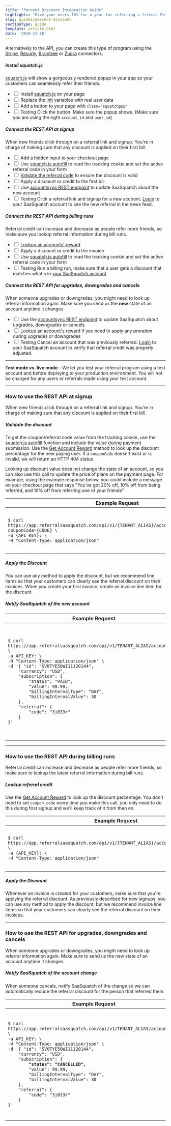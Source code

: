 ```yaml
---
title: "Percent Discount Integration Guide"
highlights: "Give your users 10% for a year for referring a friend. Follow this guide to setup a 'Give 10%, Get 10% Referral Program' using the SaaSquatch REST API and Squatch.js"
slug: guides/percent-discount
sectionType: guide
template: article.html
date: '2019-11-18'
---
```

<div class="well pull-right span3">
    Alternatively to the API, you can create this type of program using the <a href="/developer/stripe">Stripe</a>, <a href="/developer/recurly">Recurly</a>, <a href="/developer/braintree">Braintree</a> or <a href="/developer/zuora">Zuora</a> connectors.
</div>

<div class="install-guide-checklist">
    
<h5 data-toggle="collapse" data-target=".install-step1">Install squatch.js</h5>
<div class="install-step1 collapse in">
    <p><a href="/app-integration">squatch.js</a> will show a gorgeously rendered popup in your app so your customers can seamlessly refer their friends.</p>
    <ul class="unstyled">
        <li><label class="checkbox"><input type="checkbox"> Install <a href="/app-integration">squatch.js</a> on your page</label></li>
        <li><label class="checkbox"><input type="checkbox"> Replace the <a href="/squatchjs#init">init</a> variables with real user data</label></li>
        <li><label class="checkbox"><input type="checkbox"> Add a button to your page with <code>class="squatchpop"</code></label></li>
        <li><label class="checkbox"><input type="checkbox"> <span class="label">Testing</span> Click the button. Make sure the popup shows. (Make sure you are using the right <code>account_id</code> and <code>user_id</code>)</label></li>
    </ul>
</div>

<h5 data-toggle="collapse" data-target=".install-step2">Connect the REST API at signup</h5>
<div class="install-step2 collapse">
    <p>When new friends click through on a referral link and signup. You're in charge of making sure that any discount is applied on their first bill.</p>
    <ul class="unstyled">
        <li><label class="checkbox"><input type="checkbox"> Add a hidden input to your checkout page</label></li>
        <li><label class="checkbox"><input type="checkbox"> Use <a href="/squatchjs#autofill">squatch.js autofill</a> to read the tracking cookie and set the active referral code in your form</label></li>
        <li><label class="checkbox"><input type="checkbox"> <a href="/api/methods#get_coupon">Validate the referral code</a> to ensure the discount is valid</label></li>
        <li><label class="checkbox"><input type="checkbox"> Apply a discount or credit to the first bill</label></li>
        <li><label class="checkbox"><input type="checkbox"> Use <a href="/api/methods#account_sync">accountsync REST endpoint</a> to update SaaSquatch about the new account</label></li>
        <li><label class="checkbox"><input type="checkbox"> <span class="label">Testing</span> Click a referral link and signup for a new account. <a href="https://app.referralsaasquatch.com/">Login</a> to your SaaSquatch account
            to see the new referral in the news feed.
        </label></li>
    </ul>
</div>

<h5 data-toggle="collapse" data-target=".install-step3">Connect the REST API during billing runs</h5>
<div class="install-step3 collapse">
    <p>Referral credit can increase and decrease as people refer more friends, so make sure you lookup referral information during bill runs.</p>
    <ul class="unstyled">
        <li><label class="checkbox"><input type="checkbox"> <a href="/api/methods#get_account_reward">Lookup an accounts' reward</a></label></li>
        <li><label class="checkbox"><input type="checkbox"> Apply a discount or credit to the invoice</label></li>
        <li><label class="checkbox"><input type="checkbox"> Use <a href="/squatchjs#autofill">squatch.js autofill</a> to read the tracking cookie and set the active referral code in your form</label></li>
        <li><label class="checkbox"><input type="checkbox"> <span class="label">Testing</span> Run a billing run, 
            make sure that a user gets a discount that matches what's in <a href="https://app.referralsaasquatch.com/">your SaaSquatch account</a>
        </label></li>
    </ul>
</div>


<h5 data-toggle="collapse" data-target=".install-step4">Connect the REST API for upgrades, downgrades and cancels</h5>
<div class="install-step4 collapse">
    <p>When someone upgrades or downgrades, you might need to look up referral information again. Make sure you send us the <b>new</b> state of an account anytime it changes.</p>
    <ul class="unstyled">
        <li><label class="checkbox"><input type="checkbox"> Use the <a href="/api/methods#account_sync">accountsync REST endpoint</a> to update SaaSquatch about upgrades, downgrades or cancels</label></li>
        <li><label class="checkbox"><input type="checkbox"> <a href="/api/methods#get_account_reward">Lookup an account's reward</a> if you need to apply any proration during upgrades or downgrades</label></li>
        <li><label class="checkbox"><input type="checkbox"> <span class="label">Testing</span> Cancel an account that was previously referred. <a href="https://app.referralsaasquatch.com/">Login</a> to 
            your SaaSquatch account to verify that referral credit was properly adjusted.
        </label></li>
    </ul>
</div>

</div>



<hr/>
<div>
    <b>Test mode vs. live mode</b> - We let you test your referral program using a test account and before deploying to your production environment. You will not be charged for any users or referrals 
    made using your test account.
</div>

<hr/>
<h3>How to use the REST API at signup</h3>

<p>When new friends click through on a referral link and signup. You're in charge of making sure that any discount is applied on their first bill.</p>

<h5>Validate the discount</h5>
<p>To get the coupon/referral code value from the tracking cookie, use the <a href="/squatchjs#autofill">squatch.js autofill</a> function and include the value during payment submission. Use the <a href="/api/methods#get_account_reward">Get Account Reward</a> method to look up the discount percentage for the new paying user. If a <code>couponCode</code> doesn't exist or is invalid, we will return an HTTP 404 status.</p>

<p>Looking up discount value does not change the state of an account, so you can also use this call to update the price of plans on the payment page. For example, 
  using the example response below, you could include a message on your checkout page that says "You’ve got 20% off, 10% off from being referred, and 10% off from referring one of your friends"</p>

<table class="table">
    <thead>
        <tr>
            <th style="width: 50%;">Example Request</th>
            <th>Example Response</th>                
        </tr>
    </thead>
    <tbody>
        <tr>
            <td><pre><code>$ curl https://app.referralsaasquatch.com/api/v1/{TENANT_ALIAS}/account/{ACCOUNTID}/reward?couponCode={CODE} \
-u {API_KEY}: \
-H "Content-Type: application/json"</code></pre></td>
            <td><pre><code>{
    "accountId":"SV0TYE5OWI11120144",
    "discountPercentage":20,
    "referrerDiscountPercent":10,
    "referredDiscountPercent":10
}</code></pre></td>
        </tr>
    </tbody>
</table>


<h5>Apply the Discount</h5>

<p>You can use any method to apply the discount, but we recommend line items so that your customers can clearly see the referral discount on their 
invoices. When you create your first invoice, create an invoice line item for the discount.</p>

<h5>Notify SaaSquatch of the new account</h5>

<table class="table">
    <thead>
        <tr>
            <th style="width: 50%;">Example Request</th>
            <th>Example Response</th>                
        </tr>
    </thead>
    <tbody>
        <tr>
            <td><pre><code>$ curl https://app.referralsaasquatch.com/api/v1/TENANT_ALIAS/accountsync \
-u API_KEY: \
-H "Content-Type: application/json" \
-d '{ "id": "SV0TYE5OWI11120144",
    "currency": "USD",
    "subscription": {
        "status": "PAID", 
        "value": 99.99,
        "billingIntervalType": "DAY",
        "billingIntervalValue": 30
    },
    "referral": {
        "code": "3j033r"
    }
}'</code></pre></td>
            <td><pre><code>{
    "id": "SV0TYE5OWI11120144",
    "currency": "USD",
    "subscription": {
        "status": "PAID", 
        "value"": 99.99,
        "billingIntervalType": "DAY",
        "billingIntervalValue": 30
    },
    "referral": {
        "code": "3j033r"
    }
}</code></pre></td>
        </tr>
    </tbody>
</table>

<hr />
<h3>How to use the REST API during billing runs</h3>

<p>Referral credit can increase and decrease as people refer more friends, so make sure to lookup the latest referral information during bill runs.</p>
        
<h5>Lookup referral credit</h5>

<p>Use the <a href="/api/methods#get_account_reward">Get Account Reward</a> to look up the discount percentage. 
   You don't need to set <code>coupon_code</code> every time you make this call, you only need to do this during first signup and we'll 
   keep track of it from then on.
</p>

<table class="table">
    <thead>
        <tr>
            <th style="width: 50%;">Example Request</th>
            <th>Example Response</th>                
        </tr>
    </thead>
    <tbody>
        <tr>
            <td><pre><code>$ curl https://app.referralsaasquatch.com/api/v1/{TENANT_ALIAS}/account/{ACCOUNTID}/reward \
-u {API_KEY}: \
-H "Content-Type: application/json"
</code></pre></td>
            <td><pre><code>{
    "accountId":"SV0TYE5OWI11120144",
    "discountPercentage":20,
    "referrerDiscountPercent":10,
    "referredDiscountPercent":10
}</code></pre></td>
        </tr>
    </tbody>
</table>

<h5>Apply the Discount</h5>

<p>Whenever an invoice is created for your customers, make sure that you're applying the referral discount. As previously described for new signups, you can use
any method to apply the discount, but we recommend invoice line items so that your customers can clearly see the referral discount on their invoices.</p>


<hr/>

<h3>How to use the REST API for upgrades, downgrades and cancels</h3>

<p>When someone upgrades or downgrades, you might need to look up referral information again. Make sure to send us the new state of an account anytime it changes.</p>

<h5>Notify SaaSquatch of the account change</h5>

<p>When someone cancels, notify SaaSquatch of the change so we can automatically reduce the referral discount for the person that referred them.</p>

<table class="table">
    <thead>
        <tr>
            <th style="width: 50%;">Example Request</th>
            <th>Example Response</th>                
        </tr>
    </thead>
    <tbody>
        <tr>
            <td><pre><code>$ curl https://app.referralsaasquatch.com/api/v1/TENANT_ALIAS/accountsync \
-u API_KEY: \
-H "Content-Type: application/json" \
-d '{ "id": "SV0TYE5OWI11120144",
    "currency": "USD",
    "subscription": {
        <span class="nocode"><strong>"status": "CANCELLED",</strong></span>
        "value": 99.99,
        "billingIntervalType": "DAY",
        "billingIntervalValue": 30
    },
    "referral": {
        "code": "3j033r"
    }
}'</code></pre></td>
            <td><pre><code>{
    "id": "SV0TYE5OWI11120144",
    "currency": "USD",
    "subscription": {
        <span class="nocode"><strong>"status": "CANCELLED",</strong></span>
        "value": 99.99,
        "billingIntervalType": "DAY",
        "billingIntervalValue": 30
    },
    "referral": {
        "code": "3j033r"
    }
}</code></pre></td>
        </tr>
    </tbody>
</table>